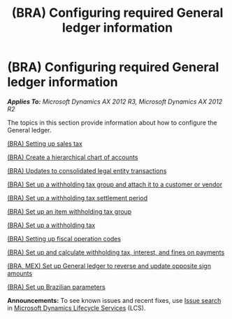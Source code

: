 ﻿---
title: (BRA) Configuring required General ledger information
TOCTitle: (BRA) Configuring required General ledger information
ms:assetid: dfbfad8f-3150-45f8-a163-87977d08f96b
ms:mtpsurl: https://technet.microsoft.com/en-us/library/JJ663952(v=AX.60)
ms:contentKeyID: 49384543
ms.date: 04/18/2014
mtps_version: v=AX.60
---

# (BRA) Configuring required General ledger information 


_**Applies To:** Microsoft Dynamics AX 2012 R3, Microsoft Dynamics AX 2012 R2_

The topics in this section provide information about how to configure the General ledger.

[(BRA) Setting up sales tax](bra-setting-up-sales-tax.md)

[(BRA) Create a hierarchical chart of accounts](bra-create-a-hierarchical-chart-of-accounts.md)

[(BRA) Updates to consolidated legal entity transactions](bra-updates-to-consolidated-legal-entity-transactions.md)

[(BRA) Set up a withholding tax group and attach it to a customer or vendor](bra-set-up-a-withholding-tax-group-and-attach-it-to-a-customer-or-vendor.md)

[(BRA) Set up a withholding tax settlement period](bra-set-up-a-withholding-tax-settlement-period.md)

[(BRA) Set up an item withholding tax group](bra-set-up-an-item-withholding-tax-group.md)

[(BRA) Set up a withholding tax](bra-set-up-a-withholding-tax.md)

[(BRA) Setting up fiscal operation codes](bra-setting-up-fiscal-operation-codes.md)

[(BRA) Set up and calculate withholding tax, interest, and fines on payments](bra-set-up-and-calculate-withholding-tax-interest-and-fines-on-payments.md)

[(BRA, MEX) Set up General ledger to reverse and update opposite sign amounts](bra-mex-set-up-general-ledger-to-reverse-and-update-opposite-sign-amounts.md)

[(BRA) Set up Brazilian parameters](bra-set-up-brazilian-parameters.md)

  
**Announcements:** To see known issues and recent fixes, use [Issue search](http://go.microsoft.com/fwlink/?linkid=389258) in [Microsoft Dynamics Lifecycle Services](http://go.microsoft.com/fwlink/?linkid=306505) (LCS).

